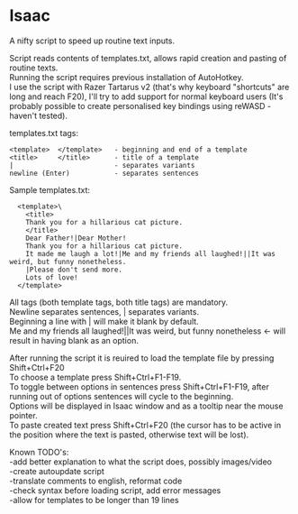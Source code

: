 # Isaac
A nifty script to speed up routine text inputs.

Script reads contents of templates.txt, allows rapid creation and pasting of routine texts.\
Running the script requires previous installation of AutoHotkey.\
I use the script with Razer Tartarus v2 (that's why keyboard "shortcuts" are long and reach F20), I'll try to add support for normal keyboard users (It's probably possible to create personalised key bindings using reWASD - haven't tested).

templates.txt tags:
```
<template>  </template>   - beginning and end of a template
<title>     </title>      - title of a template
|                         - separates variants
newline (Enter)           - separates sentences
```

Sample templates.txt:
```
  <template>\
    <title>
    Thank you for a hillarious cat picture.  
    </title>
    Dear Father!|Dear Mother!
    Thank you for a hillarious cat picture.
    It made me laugh a lot!|Me and my friends all laughed!||It was weird, but funny nonetheless.
    |Please don't send more.
    Lots of love!
  </template>
 ```
All tags (both template tags, both title tags) are mandatory.\
Newline separates sentences, | separates variants.\
Beginning a line with | will make it blank by default.\
Me and my friends all laughed!||It was weird, but funny nonetheless   <- will result in having blank as an option.

                                                                         
After running the script it is reuired to load the template file by pressing Shift+Ctrl+F20\
To choose a template press Shift+Ctrl+F1-F19.\
To toggle between options in sentences press Shift+Ctrl+F1-F19, after running out of options sentences will cycle to the beginning.\
Options will be displayed in Isaac window and as a tooltip near the mouse pointer.                                                                      
To paste created text press Shift+Ctrl+F20 (the cursor has to be active in the position where the text is pasted, otherwise text will be lost).
                                                                         

Known TODO's:\
  -add better explanation to what the script does, possibly images/video\
  -create autoupdate script\
  -translate comments to english, reformat code\
  -check syntax before loading script, add error messages\
  -allow for templates to be longer than 19 lines
